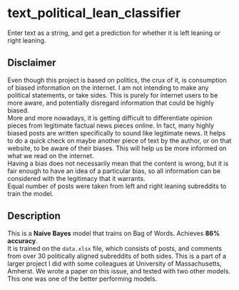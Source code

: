 # text_political_lean_classifier
Enter text as a string, and get a prediction for whether it is left leaning or right leaning.

## Disclaimer

Even though this project is based on politics, the crux of it, is consumption of biased information on the internet. I am not intending to make any political statements, or take sides. This is purely for internet users to be more aware, and potentially disregard information that could be highly biased.  
More and more nowadays, it is getting difficult to differentiate opinion pieces from legitimate factual news pieces online. In fact, many highly biased posts are written specifically to sound like legitimate news. It helps to do a quick check on maybe another piece of text by the author, or on that website, to be aware of their biases. This will help us be more informed on what we read on the internet.  
Having a bias does not necessarily mean that the content is wrong, but it is fair enough to have an idea of a particular bias, so all information can be considered with the legitimacy that it warrants.  
Equal number of posts were taken from left and right leaning subreddits to train the model.


## Description
This is a **Naive Bayes** model that trains on Bag of Words. Achieves **86% accuracy**.  
It is trained on the `data.xlsx` file, which consists of posts, and comments from over 30 politically aligned subreddits of both sides. This is a part of a larger project I did with some colleagues at University of Massachusetts, Amherst. We wrote a paper on this issue, and tested with two other models. This one was one of the better performing models.
